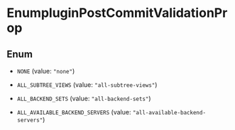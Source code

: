 

# EnumpluginPostCommitValidationProp

## Enum


* `NONE` (value: `"none"`)

* `ALL_SUBTREE_VIEWS` (value: `"all-subtree-views"`)

* `ALL_BACKEND_SETS` (value: `"all-backend-sets"`)

* `ALL_AVAILABLE_BACKEND_SERVERS` (value: `"all-available-backend-servers"`)




